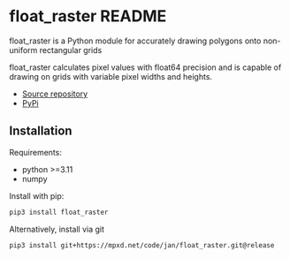 # float_raster README

float_raster is a Python module for accurately drawing polygons onto non-uniform rectangular grids

float_raster calculates pixel values with float64 precision and is capable of drawing on grids
with variable pixel widths and heights.


- [Source repository](https://mpxd.net/code/jan/float_raster)
- [PyPi](https://pypi.org/project/float_raster)


## Installation

Requirements:
* python >=3.11
* numpy

Install with pip:
```bash
pip3 install float_raster
```

Alternatively, install via git
```bash
pip3 install git+https://mpxd.net/code/jan/float_raster.git@release
```
